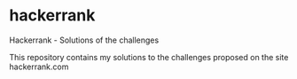 # hackerrank
Hackerrank - Solutions of the challenges

This repository contains my solutions to the challenges proposed on the site hackerrank.com
